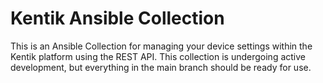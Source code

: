 # Kentik Ansible Collection
This is an Ansible Collection for managing your device settings within the Kentik platform using the REST API. This collection is undergoing active development, but everything in the main branch should be ready for use.

